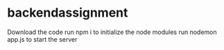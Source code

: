 # backendassignment
Download the code
run npm i to initialize the node modules
run nodemon app.js to start the server
